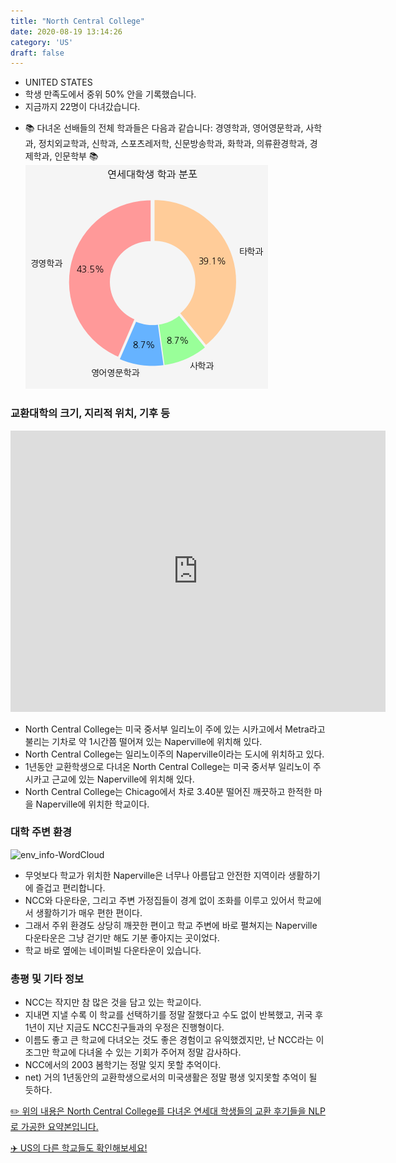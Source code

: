 ```yaml
---
title: "North Central College"
date: 2020-08-19 13:14:26
category: 'US'
draft: false
---
```



* UNITED STATES
* 학생 만족도에서 중위 50% 안을 기록했습니다.
* 지금까지 22명이 다녀갔습니다. 
- 📚 다녀온 선배들의 전체 학과들은 다음과 같습니다: 경영학과, 영어영문학과, 사학과, 정치외교학과, 신학과, 스포츠레저학, 신문방송학과, 화학과, 의류환경학과, 경제학과, 인문학부 📚
![department-info](../plots/US000127.png)
### 교환대학의 크기, 지리적 위치, 기후 등
<iframe
width="600"
height="450"
frameborder="0" style="border:0"
src="https://www.google.com/maps/embed/v1/place?key=AIzaSyC9e1AME-pVmWC4hBpFdu5S4dKzyepa3HQ&q=North+Central+College&center=41.772663,-88.1440142&zoom=14" allowfullscreen>
</iframe>

* North Central College는 미국 중서부 일리노이 주에 있는 시카고에서 Metra라고 불리는 기차로 약 1시간쯤 떨어져 있는 Naperville에 위치해 있다.
* North Central College는 일리노이주의 Naperville이라는 도시에 위치하고 있다.
* 1년동안 교환학생으로 다녀온 North Central College는 미국 중서부 일리노이 주 시카고 근교에 있는 Naperville에 위치해 있다.
* North Central College는 Chicago에서 차로 3.40분 떨어진 깨끗하고 한적한 마을 Naperville에 위치한 학교이다.


### 대학 주변 환경

![env_info-WordCloud](../univ_wordclouds_okt/env_info/US000127_env_info_okt.png)

* 무엇보다 학교가 위치한 Naperville은 너무나 아름답고 안전한 지역이라 생활하기에 즐겁고 편리합니다.
* NCC와 다운타운, 그리고 주변 가정집들이 경계 없이 조화를 이루고 있어서 학교에서 생활하기가 매우 편한 편이다.
* 그래서 주위 환경도 상당히 깨끗한 편이고 학교 주변에 바로 펼쳐지는 Naperville 다운타운은 그냥 걷기만 해도 기분 좋아지는 곳이었다.
* 학교 바로 옆에는 네이퍼빌 다운타운이 있습니다.


### 총평 및 기타 정보 
* NCC는 작지만 참 많은 것을 담고 있는 학교이다.
* 지내면 지낼 수록 이 학교를 선택하기를 정말 잘했다고 수도 없이 반복했고, 귀국 후 1년이 지난 지금도 NCC친구들과의 우정은 진행형이다.
* 이름도 좋고 큰 학교에 다녀오는 것도 좋은 경험이고 유익했겠지만, 난 NCC라는 이 조그만 학교에 다녀올 수 있는 기회가 주어져 정말 감사하다.
* NCC에서의 2003 봄학기는 정말 잊지 못할 추억이다.
* net) 거의 1년동안의 교환학생으로서의 미국생활은 정말 평생 잊지못할 추억이 될 듯하다.


[✏️ 위의 내용은 North Central College를 다녀온 연세대 학생들의 교환 후기들을 NLP로 가공한 요약본입니다.](http://oia.yonsei.ac.kr/partner/expReport.asp?ucode=US000127&bgbn=A)

[✈️ US의 다른 학교들도 확인해보세요!](https://yonsei-exchange.netlify.app/?category=US)
